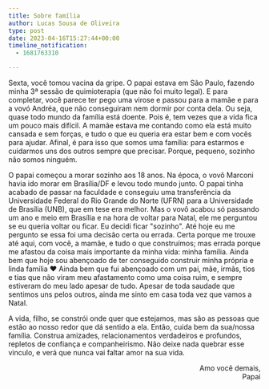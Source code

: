 ```yaml
---
title: Sobre família
author: Lucas Sousa de Oliveira
type: post
date: 2023-04-16T15:27:44+00:00
timeline_notification:
  - 1681763310

---
```

Sexta, você tomou vacina da gripe. O papai estava em São Paulo, fazendo minha 3ª sessão de quimioterapia (que não foi muito legal). E para completar, você parece ter pego uma virose e passou para a mamãe e para a vovó Andréa, que não conseguiram nem dormir por conta dela. Ou seja, quase todo mundo da família está doente. Pois é, tem vezes que a vida fica um pouco mais difícil. A mamãe estava me contando como ela está muito cansada e sem forças, e tudo o que eu queria era estar bem e com vocês para ajudar. Afinal, é para isso que somos uma família: para estarmos e cuidarmos uns dos outros sempre que precisar. Porque, pequeno, sozinho não somos ninguém.

O papai começou a morar sozinho aos 18 anos. Na época, o vovô Marconi havia ido morar em Brasília/DF e levou todo mundo junto. O papai tinha acabado de passar na faculdade e conseguiu uma transferência da Universidade Federal do Rio Grande do Norte (UFRN) para a Universidade de Brasília (UNB), que em tese era melhor. Mas o vovô acabou só passando um ano e meio em Brasília e na hora de voltar para Natal, ele me perguntou se eu queria voltar ou ficar. Eu decidi ficar "sozinho". Até hoje eu me pergunto se essa foi uma decisão certa ou errada. Certa porque me trouxe até aqui, com você, a mamãe, e tudo o que construímos; mas errada porque me afastou da coisa mais importante da minha vida: minha família. Ainda bem que hoje sou abençoado de ter conseguido construir minha própria e linda família ❤️ Ainda bem que fui abençoado com um pai, mãe, irmãs, tios e tias que não viram meu afastamento como uma coisa ruim, e sempre estiveram do meu lado apesar de tudo. Apesar de toda saudade que sentimos uns pelos outros, ainda me sinto em casa toda vez que vamos a Natal.

A vida, filho, se constrói onde quer que estejamos, mas são as pessoas que estão ao nosso redor que dá sentido a ela. Então, cuida bem da sua/nossa família. Construa amizades, relacionamentos verdadeiros e profundos, repletos de confiança e companheirismo. Não deixe nada quebrar esse vinculo, e verá que nunca vai faltar amor na sua vida.

<p style="text-align: right">
  Amo você demais,<br />Papai
</p>